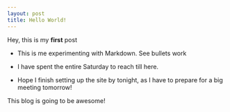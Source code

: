 ```yaml
---
layout: post
title: Hello World!
---
```

Hey, this is my **first** post
+ This is me experimenting with Markdown. See bullets work
- I have spent the entire Saturday to reach till here.
+ Hope I finish setting up the site by tonight, as I have to prepare for a big meeting tomorrow!

 

This blog is going to be awesome!